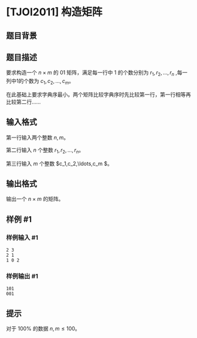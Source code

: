 # [TJOI2011] 构造矩阵

## 题目背景



## 题目描述

要求构造一个 $n\times m$ 的 $01$ 矩阵，满足每一行中 $1$ 的个数分别为 $r_1,r_2,\ldots,r_n$ ,每一列中1的个数为 $c_1,c_2,\ldots,c_m$。

在此基础上要求字典序最小。两个矩阵比较字典序时先比较第一行，第一行相等再比较第二行……

## 输入格式

第一行输入两个整数 $n,m$。

第二行输入 $n$ 个整数 $r_1,r_2,\ldots,r_n$。

第三行输入 $m$ 个整数 $c_1,c_2,\ldots,c_m $。

## 输出格式

输出一个 $n\times m$ 的矩阵。

## 样例 #1

### 样例输入 #1
```
2 3
2 1 
1 0 2 
```

### 样例输出 #1

```
101
001
```

## 提示

对于 $100\%$ 的数据 $n,m\le 100$。
